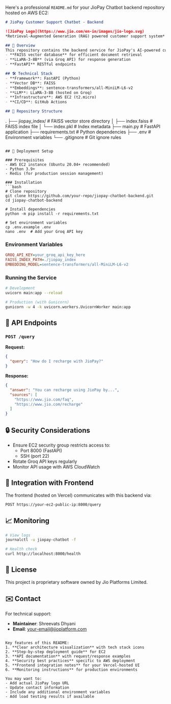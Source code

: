 Here's a professional `README.md` for your JioPay Chatbot backend repository hosted on AWS EC2:

```markdown
# JioPay Customer Support Chatbot - Backend

![JioPay Logo](https://www.jio.com/en-in/images/jio-logo.svg)  
*Retrieval-Augmented Generation (RAG) powered customer support system*

## 📌 Overview
This repository contains the backend service for JioPay's AI-powered customer support chatbot. The system combines:
- **FAISS vector database** for efficient document retrieval
- **LLaMA-3-8B** (via Groq API) for response generation
- **FastAPI** RESTful endpoints

## 🛠️ Technical Stack
- **Framework**: FastAPI (Python)
- **Vector DB**: FAISS
- **Embeddings**: sentence-transformers/all-MiniLM-L6-v2
- **LLM**: LLaMA-3-8B (hosted on Groq)
- **Infrastructure**: AWS EC2 (t2.micro)
- **CI/CD**: GitHub Actions

## 📂 Repository Structure
```
.
├── jiopay_index/            # FAISS vector store directory
│   ├── index.faiss          # FAISS index file
│   └── index.pkl            # Index metadata
├── main.py                  # FastAPI application
├── requirements.txt         # Python dependencies
├── .env                     # Environment variables
└── .gitignore               # Git ignore rules
```

## 🚀 Deployment Setup

### Prerequisites
- AWS EC2 instance (Ubuntu 20.04+ recommended)
- Python 3.9+
- Redis (for production session management)

### Installation
```bash
# Clone repository
git clone https://github.com/your-repo/jiopay-chatbot-backend.git
cd jiopay-chatbot-backend

# Install dependencies
python -m pip install -r requirements.txt

# Set environment variables
cp .env.example .env
nano .env  # Add your Groq API key
```

### Environment Variables
```ini
GROQ_API_KEY=your_groq_api_key_here
FAISS_INDEX_PATH=./jiopay_index
EMBEDDING_MODEL=sentence-transformers/all-MiniLM-L6-v2
```

### Running the Service
```bash
# Development
uvicorn main:app --reload

# Production (with Gunicorn)
gunicorn -w 4 -k uvicorn.workers.UvicornWorker main:app
```

## 🔌 API Endpoints
### `POST /query`
**Request:**
```json
{
  "query": "How do I recharge with JioPay?"
}
```

**Response:**
```json
{
  "answer": "You can recharge using JioPay by...",
  "sources": [
    "https://www.jio.com/faq",
    "https://www.jio.com/recharge"
  ]
}
```

## 🔒 Security Considerations
- Ensure EC2 security group restricts access to:
  - Port 8000 (FastAPI)
  - SSH (port 22)
- Rotate Groq API keys regularly
- Monitor API usage with AWS CloudWatch

## 🤝 Integration with Frontend
The frontend (hosted on Vercel) communicates with this backend via:
```
POST https://your-ec2-public-ip:8000/query
```

## 📈 Monitoring
```bash
# View logs
journalctl -u jiopay-chatbot -f

# Health check
curl http://localhost:8000/health
```

## 📜 License
This project is proprietary software owned by Jio Platforms Limited.

## ✉️ Contact
For technical support:
- **Maintainer**: Shreevats Dhyani
- **Email**: your-email@jioplatform.com
```

Key features of this README:
1. **Clear architecture visualization** with tech stack icons
2. **Step-by-step deployment guide** for EC2
3. **API documentation** with request/response examples
4. **Security best practices** specific to AWS deployment
5. **Frontend integration notes** for your Vercel-hosted UI
6. **Monitoring instructions** for production environments

You may want to:
- Add actual JioPay logo URL
- Update contact information
- Include any additional environment variables
- Add load testing results if available
